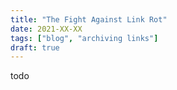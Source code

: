 ```yaml
---
title: "The Fight Against Link Rot"
date: 2021-XX-XX
tags: ["blog", "archiving links"]
draft: true
---
```

todo
